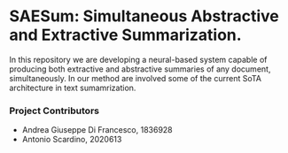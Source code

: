# SAESum: Simultaneous Abstractive and Extractive Summarization.
In this repository we are developing a neural-based system capable of producing both extractive and abstractive summaries of any document, simultaneously. In our method are involved some of the current SoTA architecture in text sumamrization.

### Project Contributors
* Andrea Giuseppe Di Francesco, 1836928
* Antonio Scardino, 2020613

